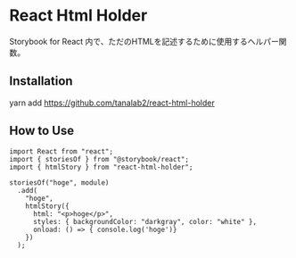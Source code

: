 # React Html Holder

Storybook for React 内で、ただのHTMLを記述するために使用するヘルパー関数。

## Installation

yarn add https://github.com/tanalab2/react-html-holder

## How to Use

```
import React from "react";
import { storiesOf } from "@storybook/react";
import { htmlStory } from "react-html-holder";

storiesOf("hoge", module)
  .add(
    "hoge",
    htmlStory({
      html: "<p>hoge</p>",
      styles: { backgroundColor: "darkgray", color: "white" },
      onload: () => { console.log('hoge')}
    })
  );
```
